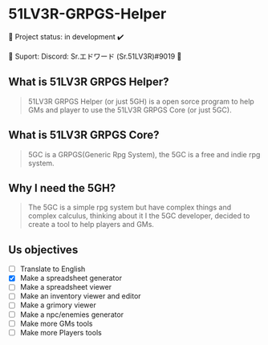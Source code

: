 # 51LV3R-GRPGS-Helper

📖 Project status: in development ✔️

💬 Suport: Discord: Sr.エドワード (Sr.51LV3R)#9019 🔮

## What is 51LV3R GRPGS Helper?

> 51LV3R GRPGS Helper (or just 5GH) is a open sorce program to help GMs and player to use the 51LV3R GRPGS Core (or just 5GC).

## What is 51LV3R GRPGS Core?

> 5GC is a GRPGS(Generic Rpg System), the 5GC is a free and indie rpg system.

## Why I need the 5GH?

> The 5GC is a simple rpg system but have complex things and complex calculus, thinking about it I the 5GC developer, decided to create a tool to help players and GMs.

## Us objectives

- [ ] Translate to English
- [x] Make a spreadsheet generator
- [ ] Make a spreadsheet viewer
- [ ] Make an inventory viewer and editor
- [ ] Make a grimory viewer
- [ ] Make a npc/enemies generator
- [ ] Make more GMs tools
- [ ] Make more Players tools
